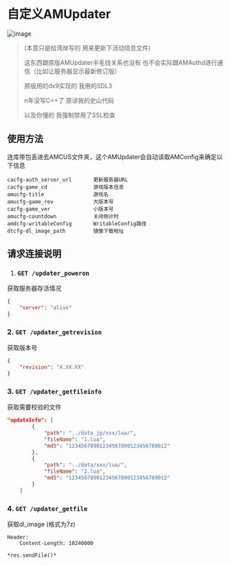 # 自定义AMUpdater

![image](https://github.com/user-attachments/assets/8c0d3c7f-65fd-4187-b8d0-652f7b240a4c)


>  (本意只是给湾岸写的 用来更新下活动信息文件)
>
> 这东西跟原版AMUpdater半毛钱关系也没有 也不会实际跟AMAuthd进行通信（比如让服务器显示最新修订版）
>
> 原版用的dx9实现的 我用的SDL3
>
> n年没写C++了 原谅我的史山代码
>
> 以及你懂的 我强制禁用了SSL检查

## 使用方法

连库带包丢进去AMCUS文件夹，这个AMUpdater会自动读取AMConfig来确定以下信息

```text
cacfg-auth_server_url       更新服务器URL         
cacfg-game_cd               游戏版本信息          
amucfg-title                游戏名                
amucfg-game_rev             大版本号			  
cacfg-game_ver              小版本号			  
amucfg-countdown            关闭倒计时			  
amdcfg-writableConfig       WritableConfig路径 	  
dtcfg-dl_image_path         镜像下载地址		
```

## 请求连接说明

1. ### `GET /updater_poweron`

 获取服务器存活情况

```json
{
	"server": "alive"
}
```

### 2. `GET /updater_getrevision`

获取版本号

```json
{
	"revision": "X.XX.XX"
}
```

### 3. `GET /updater_getfileinfo`

获取需要校验的文件

```json
"updateInfo": [
        {
            "path": "../data_jp/xxx/lua/",
            "fileName": "1.lua",
            "md5": "12345678901234567890123456789012"
        },
        {
            "path": "../data/xxx/lua/",
            "fileName": "2.lua",
            "md5": "12345678901234567890123456789012"
        }
    ]
```

### 4. `GET /updater_getfile`

获取dl_image (格式为7z)

```
Header:
	Content-Length: 10240000

*res.sendFile()*
```


